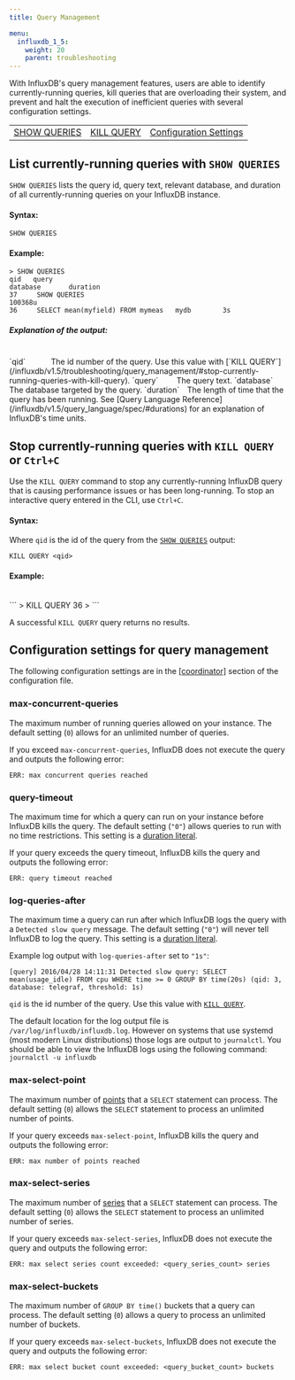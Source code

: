 ```yaml
---
title: Query Management

menu:
  influxdb_1_5:
    weight: 20
    parent: troubleshooting
---
```


With InfluxDB's query management features, users are able to
identify currently-running queries,
kill queries that are overloading their system,
and prevent and halt the execution of inefficient queries with several configuration settings.

<table style="width:100%">
  <tr>
    <td><a href="#list-currently-running-queries-with-show-queries">SHOW QUERIES</a></td>
    <td><a href="#stop-currently-running-queries-with-kill-query-or-ctrlc">KILL QUERY</a></td>
    <td><a href="#configuration-settings-for-query-management">Configuration Settings</a></td>
  </tr>
</table>

## List currently-running queries with `SHOW QUERIES`
`SHOW QUERIES` lists the query id, query text, relevant database, and duration
of all currently-running queries on your InfluxDB instance.

#### Syntax:
```
SHOW QUERIES
```

#### Example:
```
> SHOW QUERIES
qid	  query															               database		  duration
37	   SHOW QUERIES																                	  100368u
36	   SELECT mean(myfield) FROM mymeas   mydb        3s
```

##### Explanation of the output:
<br>
`qid`&emsp;&emsp;&emsp;&nbsp;The id number of the query. Use this value with [`KILL QUERY`](/influxdb/v1.5/troubleshooting/query_management/#stop-currently-running-queries-with-kill-query).  
`query`&emsp;&emsp;&thinsp;&thinsp;The query text.  
`database`&emsp;The database targeted by the query.  
`duration`&emsp;The length of time that the query has been running.
See [Query Language Reference](/influxdb/v1.5/query_language/spec/#durations)
for an explanation of InfluxDB's time units.

## Stop currently-running queries with `KILL QUERY` or `Ctrl+C`
Use the `KILL QUERY` command to stop any currently-running InfluxDB query that is causing performance issues or has been long-running. To stop an interactive query entered in the CLI, use `Ctrl+C`.

#### Syntax:
Where `qid` is the id of the query from the [`SHOW QUERIES`](/influxdb/v1.5/troubleshooting/query_management/#list-currently-running-queries-with-show-queries) output:
```
KILL QUERY <qid>
```

#### Example:
<br>
```
> KILL QUERY 36
>
```

A successful `KILL QUERY` query returns no results.

## Configuration settings for query management

The following configuration settings are in the
[[coordinator]](/influxdb/v1.5/administration/config/#coordinator) section of the
configuration file.

### max-concurrent-queries

The maximum number of running queries allowed on your instance.
The default setting (`0`) allows for an unlimited number of queries.

If you exceed `max-concurrent-queries`, InfluxDB does not execute the query and
outputs the following error:

```
ERR: max concurrent queries reached
```

### query-timeout

The maximum time for which a query can run on your instance before InfluxDB
kills the query.
The default setting (`"0"`) allows queries to run with no time restrictions.
This setting is a [duration literal](/influxdb/v1.5/query_language/spec/#durations).

If your query exceeds the query timeout, InfluxDB kills the query and outputs
the following error:

```
ERR: query timeout reached
```

### log-queries-after

The maximum time a query can run after which InfluxDB logs the query with a
`Detected slow query` message.
The default setting (`"0"`) will never tell InfluxDB to log the query.
This setting is a [duration literal](/influxdb/v1.5/query_language/spec/#durations).

Example log output with `log-queries-after` set to `"1s"`:

```
[query] 2016/04/28 14:11:31 Detected slow query: SELECT mean(usage_idle) FROM cpu WHERE time >= 0 GROUP BY time(20s) (qid: 3, database: telegraf, threshold: 1s)
```

`qid` is the id number of the query.
Use this value with [`KILL QUERY`](/influxdb/v1.5/troubleshooting/query_management/#stop-currently-running-queries-with-kill-query).

The default location for the log output file is `/var/log/influxdb/influxdb.log`. However on systems that use systemd (most modern Linux distributions) those logs are output to `journalctl`. You should be able to view the InfluxDB logs using the following command: `journalctl -u influxdb`


### max-select-point

The maximum number of [points](/influxdb/v1.5/concepts/glossary/#point) that a
`SELECT` statement can process.
The default setting (`0`) allows the `SELECT` statement to process an unlimited
number of points.

If your query exceeds `max-select-point`, InfluxDB kills the query and outputs
the following error:

```
ERR: max number of points reached
```

### max-select-series

The maximum number of [series](/influxdb/v1.5/concepts/glossary/#series) that a
`SELECT` statement can process.
The default setting (`0`) allows the `SELECT` statement to process an unlimited
number of series.

If your query exceeds `max-select-series`, InfluxDB does not execute the query
and outputs the following error:

```
ERR: max select series count exceeded: <query_series_count> series
```

### max-select-buckets

The maximum number of `GROUP BY time()` buckets that a query can process.
The default setting (`0`) allows a query to process an unlimited number of
buckets.

If your query exceeds `max-select-buckets`, InfluxDB does not execute the query
and outputs the following error:

```
ERR: max select bucket count exceeded: <query_bucket_count> buckets
```
